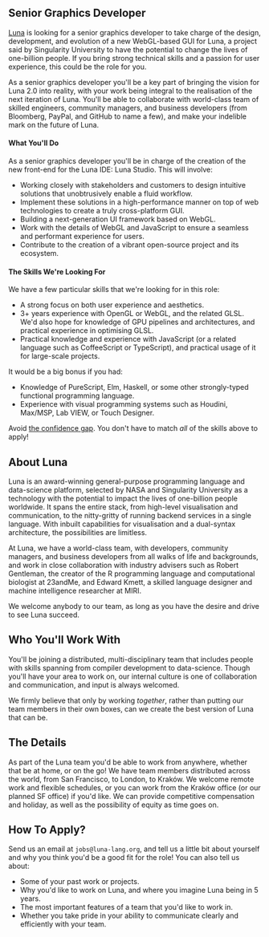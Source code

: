 ## Senior Graphics Developer
[Luna](https://luna-lang.org) is looking for a senior graphics developer to take
charge of the design, development, and evolution of a new WebGL-based GUI for
Luna, a project said by Singularity University to have the potential to change
the lives of one-billion people. If you bring strong technical skills and a
passion for user experience, this could be the role for you.

As a senior graphics developer you'll be a key part of bringing the vision for
Luna 2.0 into reality, with your work being integral to the realisation of the
next iteration of Luna. You'll be able to collaborate with world-class team of
skilled engineers, community managers, and business developers (from Bloomberg,
PayPal, and GitHub to name a few), and make your indelible mark on the future of
Luna.

#### What You'll Do
As a senior graphics developer you'll be in charge of the creation of the new
front-end for the Luna IDE: Luna Studio. This will involve:

- Working closely with stakeholders and customers to design intuitive solutions
  that unobtrusively enable a fluid workflow.
- Implement these solutions in a high-performance manner on top of web
  technologies to create a truly cross-platform GUI.
- Building a next-generation UI framework based on WebGL.
- Work with the details of WebGL and JavaScript to ensure a seamless and
  performant experience for users.
- Contribute to the creation of a vibrant open-source project and its ecosystem.

#### The Skills We're Looking For
We have a few particular skills that we're looking for in this role:

- A strong focus on both user experience and aesthetics.
- 3+ years experience with OpenGL or WebGL, and the related GLSL. We'd also
  hope for knowledge of GPU pipelines and architectures, and practical
  experience in optimising GLSL.
- Practical knowledge and experience with JavaScript (or a related language such
  as CoffeeScript or TypeScript), and practical usage of it for large-scale
  projects.

It would be a big bonus if you had:

- Knowledge of PureScript, Elm, Haskell, or some other strongly-typed functional
  programming language.
- Experience with visual programming systems such as Houdini, Max/MSP, Lab VIEW,
  or Touch Designer.

Avoid [the confidence gap](https://www.forbes.com/sites/womensmedia/2014/04/28/act-now-to-shrink-the-confidence-gap/).
You don't have to match _all_ of the skills above to apply!

## About Luna
Luna is an award-winning general-purpose programming language and data-science
platform, selected by NASA and Singularity University as a technology with the
potential to impact the lives of one-billion people worldwide. It spans the
entire stack, from high-level visualisation and communication, to the
nitty-gritty of running backend services in a single language. With inbuilt
capabilities for visualisation and a dual-syntax architecture, the possibilities
are limitless.

At Luna, we have a world-class team, with developers, community managers, and
business developers from all walks of life and backgrounds, and work in close
collaboration with industry advisers such as Robert Gentleman, the creator of
the R programming language and computational biologist at 23andMe, and Edward
Kmett, a skilled language designer and machine intelligence researcher at MIRI.

We welcome anybody to our team, as long as you have the desire and drive to see
Luna succeed.

## Who You'll Work With
You'll be joining a distributed, multi-disciplinary team that includes people
with skills spanning from compiler development to data-science. Though you'll
have your area to work on, our internal culture is one of collaboration and
communication, and input is always welcomed.

We firmly believe that only by working _together_, rather than putting our team
members in their own boxes, can we create the best version of Luna that can be.

## The Details
As part of the Luna team you'd be able to work from anywhere, whether that be at
home, or on the go! We have team members distributed across the world, from San
Francisco, to London, to Kraków. We welcome remote work and flexible schedules,
or you can work from the Kraków office (or our planned SF office) if you'd like.
We can provide competitive compensation and holiday, as well as the possibility
of equity as time goes on.

## How To Apply?
Send us an email at `jobs@luna-lang.org`, and tell us a little bit about
yourself and why you think you'd be a good fit for the role! You can also tell
us about:

- Some of your past work or projects.
- Why you'd like to work on Luna, and where you imagine Luna being in 5 years.
- The most important features of a team that you'd like to work in.
- Whether you take pride in your ability to communicate clearly and efficiently
  with your team.
